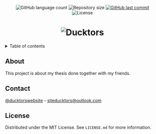 <a name="readme-top"></a>
<p align="center">
  <img alt="GitHub language count" src="https://img.shields.io/github/languages/count/UIrich/Ducktors?color=%2304D361">

  <img alt="Repository size" src="https://img.shields.io/github/repo-size/UIrich/Ducktors">
  
  <a href="https://github.com/UIrich/Ducktors/commits/master">
    <img alt="GitHub last commit" src="https://img.shields.io/github/last-commit/UIrich/Ducktors">
  </a>
    
   <img alt="License" src="https://img.shields.io/badge/license-MIT-brightgreen">
   <a href="https://github.com/UIrich/Ducktors/LICENSE.md">
  </a>

</p>

<h1 align="center">
    <img alt="Ducktors" title="#Ducktors" src="https://i.imgur.com/Xk7ZgGK.png"/>
</h1>

<details>
  <summary>Table of contents</summary>
  <ol>
    <li>
      <a href="#about">About</a>
    <li><a href="#contact">Contact</a></li>
    <li><a href="#license">License</a></li>
  </ol>
</details>

## About
This project is about my thesis done together with my friends.

## Contact

[@ducktorswebsite](https://twitter.com/ducktorswebsite) - siteducktors@outlook.com

## License

Distributed under the MIT License. See `LICENSE.md` for more information.

